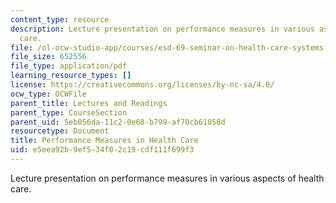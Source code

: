 ```yaml
---
content_type: resource
description: Lecture presentation on performance measures in various aspects of health
  care.
file: /ol-ocw-studio-app/courses/esd-69-seminar-on-health-care-systems-innovation-fall-2010/e5eea92b9ef534f02c19cdf111f699f3_MITESD_69F10_lecture4.pdf
file_size: 652556
file_type: application/pdf
learning_resource_types: []
license: https://creativecommons.org/licenses/by-nc-sa/4.0/
ocw_type: OCWFile
parent_title: Lectures and Readings
parent_type: CourseSection
parent_uid: 5eb056da-11c2-0e68-b799-af70cb61050d
resourcetype: Document
title: Performance Measures in Health Care
uid: e5eea92b-9ef5-34f0-2c19-cdf111f699f3
---
```

Lecture presentation on performance measures in various aspects of health care.